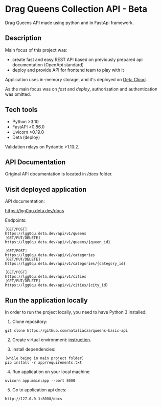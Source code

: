 # Drag Queens Collection API - Beta

Drag Queens API made using python and in FastApi framework.

## Description

Main focus of this project was:
- create fast and easy REST API based on previously prepared api documentation (OpenApi standard)
- deploy and provide API for frontend team to play with it

Application uses in-memory storage, and it's deployed on [Deta Cloud](https://www.deta.sh/).

As the main focus was on <i>fast</i> and <i>deploy</i>, authorization and authentication was omitted.

## Tech tools
- Python >3.10
- FastAPI >0.86.0
- Uvicorn >0.19.0
- Deta (deploy)

Validation relays on Pydantic >1.10.2.

## API Documentation

Original API documentation is located in <i>/docs</i> folder.

## Visit deployed application

API documentation:

https://lgg0qu.deta.dev/docs

Endpoints:
```
[GET/POST]
https://lgg0qu.deta.dev/api/v1/queens
[GET/PUT/DELETE]
https://lgg0qu.deta.dev/api/v1/queens/{queen_id}

[GET/POST]
https://lgg0qu.deta.dev/api/v1/categories
[GET/PUT/DELETE]
https://lgg0qu.deta.dev/api/v1/categories/{category_id}

[GET/POST]
https://lgg0qu.deta.dev/api/v1/cities
[GET/PUT/DELETE]
https://lgg0qu.deta.dev/api/v1/cities/{city_id}
```

## Run the application locally

In order to run the project locally, you need to have Python 3 installed.

1. Clone repository:
```
git clone https://github.com/nataliacza/queens-basic-api
```

2. Create virtual environment: [instruction](https://www.freecodecamp.org/news/how-to-setup-virtual-environments-in-python/).

3. Install dependencies:
```
(while being in main project folder)
pip install -r app/requirements.txt
```

4. Run application on your local machine:
```
uvicorn app.main:app --port 8000
```

5. Go to application api docs:
```
http://127.0.0.1:8000/docs
```
